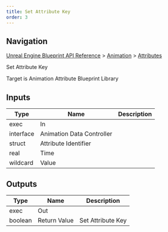 ```yaml
---
title: Set Attribute Key
order: 3
---
```

## Navigation

[Unreal Engine Blueprint API Reference](https://dev.epicgames.com/documentation/en-us/unreal-engine/BlueprintAPI) > [Animation](https://dev.epicgames.com/documentation/en-us/unreal-engine/BlueprintAPI/Animation) > [Attributes](https://dev.epicgames.com/documentation/en-us/unreal-engine/BlueprintAPI/Animation/Attributes)

Set Attribute Key

Target is Animation Attribute Blueprint Library

## Inputs

| Type | Name | Description |
| --- | --- | --- |
| exec | In |  |
| interface | Animation Data Controller |  |
| struct | Attribute Identifier |  |
| real | Time |  |
| wildcard | Value |  |

## Outputs

| Type | Name | Description |
| --- | --- | --- |
| exec | Out |  |
| boolean | Return Value | Set Attribute Key |
